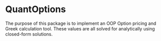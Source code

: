 # QuantOptions

The purpose of this package is to implement an OOP Option pricing and Greek calculation tool. These values are all solved for analytically using closed-form solutions.
